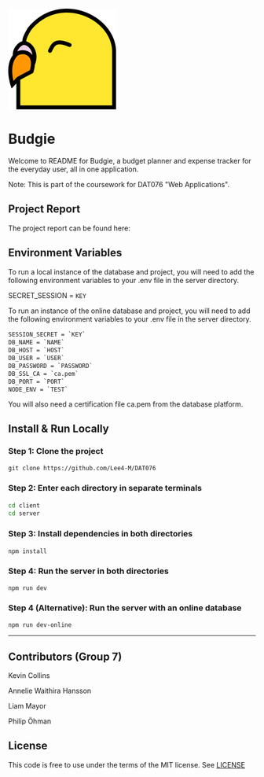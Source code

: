 ![](client/public/budgie.svg) 
# Budgie
Welcome to README for Budgie, a budget planner and expense tracker for the everyday user, all in one application.

Note: This is part of the coursework for DAT076 "Web Applications".

## Project Report

The project report can be found here: 

## Environment Variables

To run a local instance of the database and project, you will need to add the following environment variables to your .env file in the server directory.

SECRET_SESSION = `KEY`

To run an instance of the online database and project, you will need to add the following environment variables to your .env file in the server directory.

```
SESSION_SECRET = `KEY`
DB_NAME = `NAME`
DB_HOST = `HOST`
DB_USER = `USER`
DB_PASSWORD = `PASSWORD`
DB_SSL_CA = `ca.pem`
DB_PORT = `PORT`
NODE_ENV = `TEST`
```

You will also need a certification file ca.pem from the database platform.

## Install & Run Locally

### Step 1: Clone the project

```
git clone https://github.com/Lee4-M/DAT076
```

### Step 2: Enter each directory in separate terminals

```bash
cd client
cd server
```

### Step 3: Install dependencies in both directories

```
npm install
```

### Step 4: Run the server in both directories

```
npm run dev
```

### Step 4 (Alternative): Run the server with an online database
```
npm run dev-online
```

---
## Contributors (Group 7)
Kevin Collins

Annelie Waithira Hansson

Liam Mayor

Philip Öhman

## License

This code is free to use under the terms of the MIT license. See [LICENSE](https://choosealicense.com/licenses/mit/)


